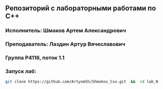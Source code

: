 ##  Репозиторий с лабораторными работами по C++

### Исполнитель: Шмаков Артем Александрович

### Преподаватель: Лаздин Артур Вячеславович

### Группа Р4116, поток 1.1

### Запуск лаб:

```bash
git clone https://github.com/ArtyomSh/Shmakov_Cxx.git  &&  cd lab_N
```
